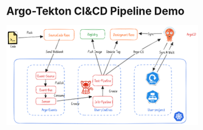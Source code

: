 # Argo-Tekton CI&CD Pipeline Demo

![Argo-Tekton CI&CD Pipeline](Argo-Tekton%20CI&CD%20Pipeline.png)
